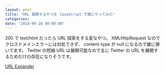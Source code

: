 ```yaml
---
layout: post
title: "URL 展開するやつを JavaScript で雑にやってみた"
categories: 
date: "2018-09-28 00:00:00"
---
```


200 で text/html だったら URL 探索をする変なやつ。
XMLHttpRequest なのでクロスドメインエラーには対処できず、 content-type が null になるので雑に弾いてます。
Twitter の短縮 URL は展開可能なので主に Twitter の URL を展開するためだけの存在になりそうです。

[URL Expander](https://tanjoin.github.io/url-expander/)
